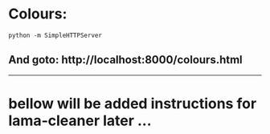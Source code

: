 # Colours:

``` code
python -m SimpleHTTPServer
```
## And goto: http://localhost:8000/colours.html

---------

# bellow will be added instructions for lama-cleaner later ...